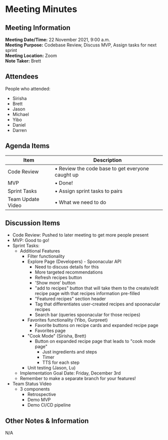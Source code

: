 # Meeting Minutes
## Meeting Information
**Meeting Date/Time:** 22 November 2021, 9:00 a.m.  <br>
**Meeting Purpose:** Codebase Review, Discuss MVP, Assign tasks for next sprint <br>
**Meeting Location:** Zoom <br>
**Note Taker:** Brett  <br>

## Attendees
People who attended:
- Sirisha
- Brett
- Jason
- Michael
- Yibo
- Daniel
- Darren

## Agenda Items

Item | Description
---- | ----
Code Review | • Review the code base to get everyone caught up<br>
MVP | • Done! <br>
Sprint Tasks | • Assign sprint tasks to pairs <br>
Team Update Video | • What we need to do <br>

## Discussion Items
- Code Review: Pushed to later meeting to get more people present
- MVP: Good to go!
- Sprint Tasks:
  - Additional Features
    - Filter functionality
    - Explore Page (Developers) - Spoonacular API
      - Need to discuss details for this
      - More targeted recommendations
      - Refresh recipes button
      - 'Show more' button
      - "add to recipes" button that will take them to the create/edit recipe page with that recipes information pre-filled
      - "Featured recipes" section header
      - Tag that differentiates user-created recipes and spoonacular recipes
      - Search bar (queries spoonacular for those recipes)
    - Favorites functionality (Yibo, Gurpreet)
      - Favorite buttons on recipe cards and expanded recipe page
      - Favorites page
    - "Cook Mode" (Sirisha, Brett)
      - Button on expanded recipe page that leads to "cook mode page"
        - Just ingredients and steps
        - Timer
        - TTS for each step
    - Unit testing (Jason, Lu)
  - Implementation Goal Date: Friday, December 3rd
  - Remember to make a separate branch for your features!
- Team Status Video
  - 3 components
    - Retrospective
    - Demo MVP
    - Demo CI/CD pipeline


## Other Notes & Information
N/A
